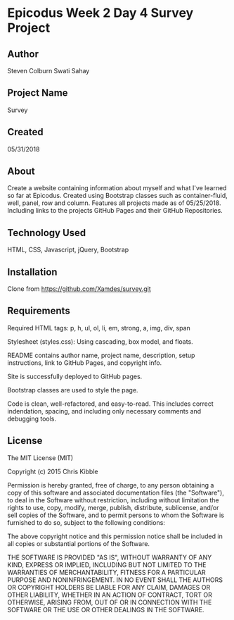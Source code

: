 # Epicodus Week 2 Day 4 Survey Project

## Author

Steven Colburn
Swati Sahay

## Project Name

Survey

## Created

05/31/2018

## About

Create a website containing information about myself and what I've learned so far at Epicodus.
Created using Bootstrap classes such as container-fluid, well, panel, row and column. Features
all projects made as of 05/25/2018. Including links to the projects GitHub Pages and their GitHub Repositories.

## Technology Used

HTML, CSS, Javascript, jQuery, Bootstrap

## Installation

Clone from https://github.com/Xamdes/survey.git

## Requirements

Required HTML tags: p, h, ul, ol, li, em, strong, a, img, div, span

Stylesheet (styles.css): Using cascading, box model, and floats.

README contains author name, project name, description, setup instructions, link to GitHub Pages, and copyright info.

Site is successfully deployed to GitHub pages.

Bootstrap classes are used to style the page.

Code is clean, well-refactored, and easy-to-read. This includes correct indendation, spacing, and including only necessary comments and debugging tools.

## License

The MIT License (MIT)

Copyright (c) 2015 Chris Kibble

Permission is hereby granted, free of charge, to any person obtaining a copy of this software and associated documentation files (the "Software"), to deal in the Software without restriction, including without limitation the rights to use, copy, modify, merge, publish, distribute, sublicense, and/or sell copies of the Software, and to permit persons to whom the Software is furnished to do so, subject to the following conditions:

The above copyright notice and this permission notice shall be included in all copies or substantial portions of the Software.

THE SOFTWARE IS PROVIDED "AS IS", WITHOUT WARRANTY OF ANY KIND, EXPRESS OR IMPLIED, INCLUDING BUT NOT LIMITED TO THE WARRANTIES OF MERCHANTABILITY, FITNESS FOR A PARTICULAR PURPOSE AND NONINFRINGEMENT. IN NO EVENT SHALL THE AUTHORS OR COPYRIGHT HOLDERS BE LIABLE FOR ANY CLAIM, DAMAGES OR OTHER LIABILITY, WHETHER IN AN ACTION OF CONTRACT, TORT OR OTHERWISE, ARISING FROM, OUT OF OR IN CONNECTION WITH THE SOFTWARE OR THE USE OR OTHER DEALINGS IN THE SOFTWARE.
